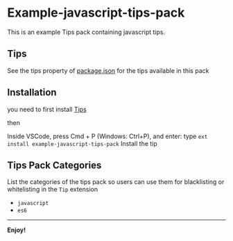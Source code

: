 # Example-javascript-tips-pack

This is an example Tips pack containing javascript tips.

## Tips

See the tips property of [package.json]() for the tips available in this pack

## Installation

you need to first install [Tips]()

then 

Inside VSCode, press Cmd + P (Windows: Ctrl+P), and enter:
type `ext install example-javascript-tips-pack`
Install the tip


## Tips Pack Categories

List the categories of the tips pack so users can use them for blacklisting or whitelisting in the `Tip` extension
* `javascript`
* `es6`

---

**Enjoy!**